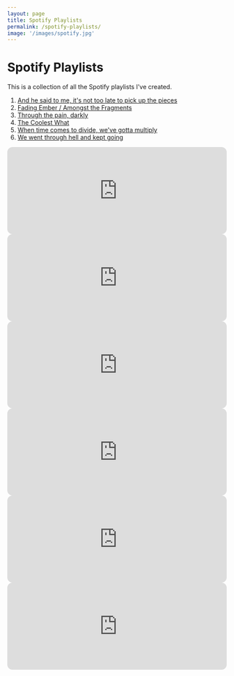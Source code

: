 ```yaml
---
layout: page
title: Spotify Playlists
permalink: /spotify-playlists/
image: '/images/spotify.jpg'
---
```


# Spotify Playlists

This is a collection of all the Spotify playlists I've created.

1. [And he said to me, it's not too late to pick up the pieces](https://open.spotify.com/playlist/74bDT3W4a1JcYNsEbFnmYt?si=f3f5c36a11cf4064)
2. [Fading Ember / Amongst the Fragments](https://open.spotify.com/playlist/74bDT3W4a1JcYNsEbFnmYt?si=f3f5c36a11cf4064)
3. [Through the pain, darkly](https://open.spotify.com/playlist/6ZPun09C25iHyXG3rpJ1i5?si=8d9957c9619c4162)
4. [The Coolest What](https://open.spotify.com/playlist/3aP931BCLx8Sa1HeLmQnqn?si=caf45002578c426b)
5. [When time comes to divide, we've gotta multiply](https://open.spotify.com/playlist/5LiG9k8gfZwAqxuH9f5IkQ?si=f97fcb47ccb3466f)
6. [We went through hell and kept going](https://open.spotify.com/playlist/5cDkOgF36Av6m6imfdht8m?si=c7962c6d1feb4cdb)

<iframe style="border-radius:12px" src="https://open.spotify.com/embed/playlist/74bDT3W4a1JcYNsEbFnmYt?utm_source=generator&theme=0" width="100%" height="200" frameBorder="0" allowfullscreen="" allow="autoplay; clipboard-write; encrypted-media; fullscreen; picture-in-picture" loading="lazy"></iframe>
<iframe style="border-radius:12px" src="https://open.spotify.com/embed/playlist/05sKA2xO7mY4NH8Z7Z0ZaS?utm_source=generator" width="100%" height="200" frameBorder="0" allowfullscreen="" allow="autoplay; clipboard-write; encrypted-media; fullscreen; picture-in-picture" loading="lazy"></iframe>
<iframe style="border-radius:12px" src="https://open.spotify.com/embed/playlist/6ZPun09C25iHyXG3rpJ1i5?utm_source=generator" width="100%" height="200" frameBorder="0" allowfullscreen="" allow="autoplay; clipboard-write; encrypted-media; fullscreen; picture-in-picture" loading="lazy"></iframe>
<iframe style="border-radius:12px" src="https://open.spotify.com/embed/playlist/3aP931BCLx8Sa1HeLmQnqn?utm_source=generator&theme=0" width="100%" height="200" frameBorder="0" allowfullscreen="" allow="autoplay; clipboard-write; encrypted-media; fullscreen; picture-in-picture" loading="lazy"></iframe>
<iframe style="border-radius:12px" src="https://open.spotify.com/embed/playlist/5LiG9k8gfZwAqxuH9f5IkQ?utm_source=generator" width="100%" height="200" frameBorder="0" allowfullscreen="" allow="autoplay; clipboard-write; encrypted-media; fullscreen; picture-in-picture" loading="lazy"></iframe>
<iframe style="border-radius:12px" src="https://open.spotify.com/embed/playlist/5cDkOgF36Av6m6imfdht8m?utm_source=generator" width="100%" height="200" frameBorder="0" allowfullscreen="" allow="autoplay; clipboard-write; encrypted-media; fullscreen; picture-in-picture" loading="lazy"></iframe>